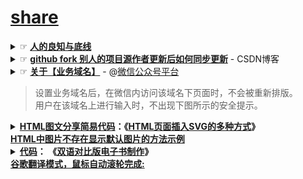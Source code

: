 # [share](https://share.choong.net/)


<details>
	<summary>
        ☞ <b><a href="https://blog.csdn.net/zhongzunfa/article/details/80344585">人的良知与底线</a></b> 
     </summary> 
	三不笑：<br />
不笑天灾，不笑人祸，不笑疾病；<br />
三不黑：<br />
育人之师，救人之医，护国之军；<br />
三不碰:<br />
已婚不碰；有男女朋友不碰；刚分手失恋底谷期不碰。<br /><br />
己所不欲，勿施于人，望周知！<br /></details>

<details>
    <summary>
        ☞ <b><a href="https://blog.csdn.net/zhongzunfa/article/details/80344585">github fork 别人的项目源作者更新后如何同步更新</a></b> - CSDN博客
     </summary> 
    <br/>
    <blockquote>
    <p>1. 打开fork 过来的项目如下所示&#xff1a;</p>
<p><img src="https://img-blog.csdn.net/20180516231917396?watermark/2/text/aHR0cHM6Ly9ibG9nLmNzZG4ubmV0L3pob25nenVuZmE&#61;/font/5a6L5L2T/fontsize/400/fill/I0JBQkFCMA&#61;&#61;/dissolve/70" alt="" /><br /></p>
<p><br /></p>
<p>2. 点击new pull request</p>
<p><img src="https://img-blog.csdn.net/20180516231941257?watermark/2/text/aHR0cHM6Ly9ibG9nLmNzZG4ubmV0L3pob25nenVuZmE&#61;/font/5a6L5L2T/fontsize/400/fill/I0JBQkFCMA&#61;&#61;/dissolve/70" alt="" /><br /></p>
<p><br /></p>
<p>3. 在进入的界面&#xff0c; 后进行将左边的设置为你自己的仓库&#xff0c; fork 过来的源在右边&#xff0c; 如下图&#xff1a;</p>
<p><img src="https://img-blog.csdn.net/2018051623350488?watermark/2/text/aHR0cHM6Ly9ibG9nLmNzZG4ubmV0L3pob25nenVuZmE&#61;/font/5a6L5L2T/fontsize/400/fill/I0JBQkFCMA&#61;&#61;/dissolve/70" alt="" /><br /></p>
<p>4. 当选择完后会变成下图&#xff1a;</p>
<p><img src="https://img-blog.csdn.net/20180516233609718?watermark/2/text/aHR0cHM6Ly9ibG9nLmNzZG4ubmV0L3pob25nenVuZmE&#61;/font/5a6L5L2T/fontsize/400/fill/I0JBQkFCMA&#61;&#61;/dissolve/70" alt="" /><br /></p>
<p><br /></p>
<p>5. 接下来&#xff0c; 将其展示出可以调整状态&#xff1a; 右边改为源fork地址</p>
<p><img src="https://img-blog.csdn.net/20180517014110477?watermark/2/text/aHR0cHM6Ly9ibG9nLmNzZG4ubmV0L3pob25nenVuZmE&#61;/font/5a6L5L2T/fontsize/400/fill/I0JBQkFCMA&#61;&#61;/dissolve/70" alt="" /><br /></p>
<p><br /></p>
<p>6. 就会出现变更数据&#xff1a;</p>
<p><img src="https://img-blog.csdn.net/20180517014212370?watermark/2/text/aHR0cHM6Ly9ibG9nLmNzZG4ubmV0L3pob25nenVuZmE&#61;/font/5a6L5L2T/fontsize/400/fill/I0JBQkFCMA&#61;&#61;/dissolve/70" alt="" /><br /></p>
<p>7.  点击create pull request</p>
<p><img src="https://img-blog.csdn.net/20180517014507125?watermark/2/text/aHR0cHM6Ly9ibG9nLmNzZG4ubmV0L3pob25nenVuZmE&#61;/font/5a6L5L2T/fontsize/400/fill/I0JBQkFCMA&#61;&#61;/dissolve/70" alt="" /><br /></p>
<p><br /></p>
<p>8. 进行数据的合并&#xff1a;</p>
<p><img src="https://img-blog.csdn.net/20180517014625905?watermark/2/text/aHR0cHM6Ly9ibG9nLmNzZG4ubmV0L3pob25nenVuZmE&#61;/font/5a6L5L2T/fontsize/400/fill/I0JBQkFCMA&#61;&#61;/dissolve/70" alt="" /><br /></p>
<p><br /></p>
<p>9 最后合并&#xff1a;</p>
<p><img src="https://img-blog.csdn.net/2018051701474663?watermark/2/text/aHR0cHM6Ly9ibG9nLmNzZG4ubmV0L3pob25nenVuZmE&#61;/font/5a6L5L2T/fontsize/400/fill/I0JBQkFCMA&#61;&#61;/dissolve/70" alt="" /><br /></p>
<p><br /></p>
<p>到此就完成了&#xff1a;</p>
<p><img src="https://img-blog.csdn.net/20180517015606900?watermark/2/text/aHR0cHM6Ly9ibG9nLmNzZG4ubmV0L3pob25nenVuZmE&#61;/font/5a6L5L2T/fontsize/400/fill/I0JBQkFCMA&#61;&#61;/dissolve/70" alt="" /><br /></p>
<p><br /></p></blockquote>
</details>

<details>
    <summary>
        ☞ <b><a href="https://mp.weixin.qq.com">关于【业务域名】</a></b> - @<a href="https://mp.weixin.qq.com">微信公众号平台</a><br/>
<blockquote>设置业务域名后，在微信内访问该域名下页面时，不会被重新排版。<br/>用户在该域名上进行输入时，不出现下图所示的安全提示。</blockquote>
</summary> 
>> <b><a href="https://mp.weixin.qq.com">设置路径</a>：公众号设置 -> 功能设置 -> 业务域名</b> <br/>
    <blockquote>
注意事项：

1、可填写三个域名或路径（例：wx.qq.com 或 wx.qq.com/mp ），需使用字母、数字及“-”的组合，不支持IP地址、端口号及短链域名。

2、填写的域名须通过ICP备案的验证。

3、 将文件MP_verify_****.txt（点击下载）上传至填写域名或路径指向的web服务器（或虚拟主机）的目录（若填写域名，将文件放置在域名根目录下，例如wx.qq.com/***.txt ；若填写路径，将文件放置在路径目录下，例如wx.qq.com/mp/MP_verify_***.txt ），并确保可以访问。

4、 一个自然月内最多可修改并保存三次，本月剩余保存次数：5
</blockquote>
</details>

<details>
   <summary>  <b>
<a href="https://github.com/taoste/Hello-World/tree/master/github">HTML图文分享简易代码</a>：《<a href="https://www.jb51.net/web/720878.html" title="HTML页面插入SVG的多种方式">HTML页面插入SVG的多种方式</a>》<br/>
	   <a href="https://www.jb51.net/web/740948.html" title="HTML中图片不存在显示默认图片的方法示例_HTML/Xhtml_网页制作_脚本之家">HTML中图片不存在显示默认图片的方法示例</a></b>
</summary>
<table> 	
<p>全部的代码</p>
<div class="jb51code">
<pre class="brush:xhtml;">
&lt;!DOCTYPE html&gt;
&lt;html lang=&quot;en&quot;&gt;
&lt;head&gt;
  &lt;meta charset=&quot;UTF-8&quot;&gt;
  &lt;meta name=&quot;viewport&quot; content=&quot;width=device-width, initial-scale=1.0&quot;&gt;
  &lt;title&gt;《都要脱钩了，怎么每次还大惊小怪？》&lt;/title&gt;
  &lt;link rel="icon" href="/images/share.png" > 
&lt;/head&gt;
&lt;body bgcolor="#1B1B1B" text="#000000"&gt;
  &lt;p style="text-align:center"&gt;
   &lt;a href="https://github.com/inchoong/go/raw/master/s/wx/20200723/0.PNG" title="《都要脱钩了，怎么每次还大惊小怪？》"&gt;
   &lt;img src="https://github.com/inchoong/go/blob/master/s/wx/20200723/0.PNG?raw=true" /&gt;
   &lt;/a&gt;
  &lt;/p&gt;
&lt;/body&gt;
&lt;/html&gt;
</pre>
</table> </details>

<details>
   <summary>  <b>
<a href="https://share.choong.net/docs/2021-2-2.html">代码</a>：
《<a href="https://ultrapre.github.io/2020/02/02/2020-02-02-%E5%8F%8C%E8%AF%AD%E5%AF%B9%E6%AF%94%E7%89%88%E7%94%B5%E5%AD%90%E4%B9%A6%E5%88%B6%E4%BD%9C/" title="双语对比版电子书制作">双语对比版电子书制作</a>》<br/>
	   <a href="https://ultrapre.github.io/2020/02/02/2020-02-02-%E5%8F%8C%E8%AF%AD%E5%AF%B9%E6%AF%94%E7%89%88%E7%94%B5%E5%AD%90%E4%B9%A6%E5%88%B6%E4%BD%9C/" title="双语对比版电子书制作">谷歌翻译模式，鼠标自动滚轮完成:</a></b>
</summary>
<table> 	
<p>代码</p>
<pre class="brush:xhtml;">
<figure class="highlight html"><table><tr><td class="gutter"><pre><span class="line">1</span><br><span class="line">2</span><br><span class="line">3</span><br><span class="line">4</span><br></pre></td><td class="code"><pre><span class="line"><span class="tag">&lt;<span class="name">table</span> <span class="attr">style</span>=<span class="string">"width: 100%"</span>&gt;</span><span class="tag">&lt;<span class="name">tbody</span>&gt;</span></span><br><span class="line"><span class="tag">&lt;<span class="name">tr</span>&gt;</span><span class="tag">&lt;<span class="name">td</span> <span class="attr">style</span>=<span class="string">"width: 50%"</span>&gt;</span>　11111<span class="tag">&lt;/<span class="name">td</span>&gt;</span><span class="tag">&lt;<span class="name">td</span> <span class="attr">style</span>=<span class="string">"width: 50%"</span>&gt;</span>22222<span class="tag">&lt;/<span class="name">td</span>&gt;</span><span class="tag">&lt;/<span class="name">tr</span>&gt;</span></span><br><span class="line"><span class="tag">&lt;<span class="name">tr</span>&gt;</span><span class="tag">&lt;<span class="name">td</span> <span class="attr">style</span>=<span class="string">"width: 50%"</span>&gt;</span>　ennnnnn<span class="tag">&lt;/<span class="name">td</span>&gt;</span><span class="tag">&lt;<span class="name">td</span> <span class="attr">style</span>=<span class="string">"width: 50%"</span>&gt;</span>红红火火恍恍惚惚<span class="tag">&lt;/<span class="name">td</span>&gt;</span><span class="tag">&lt;/<span class="name">tr</span>&gt;</span></span><br><span class="line"><span class="tag">&lt;/<span class="name">tbody</span>&gt;</span><span class="tag">&lt;/<span class="name">table</span>&gt;</span></span><br></pre></td></tr></table></figure>
</pre>
<p>css自动布置置中，然后分栏显示，左边英文，右边中文。</p>
	</pre>
<figure class="highlight python"><table><tr><td class="gutter"><pre><span class="line">1</span><br><span class="line">2</span><br><span class="line">3</span><br><span class="line">4</span><br><span class="line">5</span><br><span class="line">6</span><br><span class="line">7</span><br><span class="line">8</span><br><span class="line">9</span><br><span class="line">10</span><br><span class="line">11</span><br><span class="line">12</span><br><span class="line">13</span><br><span class="line">14</span><br><span class="line">15</span><br><span class="line">16</span><br><span class="line">17</span><br><span class="line">18</span><br><span class="line">19</span><br><span class="line">20</span><br><span class="line">21</span><br><span class="line">22</span><br><span class="line">23</span><br><span class="line">24</span><br><span class="line">25</span><br><span class="line">26</span><br><span class="line">27</span><br><span class="line">28</span><br><span class="line">29</span><br><span class="line">30</span><br><span class="line">31</span><br><span class="line">32</span><br><span class="line">33</span><br><span class="line">34</span><br><span class="line">35</span><br><span class="line">36</span><br><span class="line">37</span><br><span class="line">38</span><br><span class="line">39</span><br><span class="line">40</span><br><span class="line">41</span><br><span class="line">42</span><br><span class="line">43</span><br><span class="line">44</span><br><span class="line">45</span><br><span class="line">46</span><br><span class="line">47</span><br><span class="line">48</span><br><span class="line">49</span><br><span class="line">50</span><br><span class="line">51</span><br><span class="line">52</span><br><span class="line">53</span><br><span class="line">54</span><br></pre></td><td class="code"><pre><span class="line"></span><br><span class="line"><span class="function"><span class="keyword">def</span> <span class="title">findstruct</span><span class="params">(lines)</span>:</span></span><br><span class="line">    i = <span class="number">0</span></span><br><span class="line">    head = []</span><br><span class="line">    body = []</span><br><span class="line">    ends = []</span><br><span class="line">    tmpflag = <span class="number">0</span></span><br><span class="line">    <span class="keyword">for</span> line <span class="keyword">in</span> lines:</span><br><span class="line">        <span class="keyword">if</span> tmpflag == <span class="number">0</span>:</span><br><span class="line">            head += [line]</span><br><span class="line">        <span class="keyword">elif</span> tmpflag == <span class="number">1</span>:</span><br><span class="line">            body += [line]</span><br><span class="line">        <span class="keyword">elif</span> tmpflag == <span class="number">2</span>:</span><br><span class="line">            ends += [line]</span><br><span class="line"></span><br><span class="line">        <span class="keyword">if</span> <span class="string">"&lt;body"</span> <span class="keyword">in</span> line <span class="keyword">and</span> tmpflag == <span class="number">0</span>:</span><br><span class="line">            tmpflag = <span class="number">1</span></span><br><span class="line">        <span class="keyword">if</span> i == len(lines)<span class="number">-2</span> <span class="keyword">and</span> tmpflag == <span class="number">1</span>:</span><br><span class="line">            tmpflag = <span class="number">2</span></span><br><span class="line"></span><br><span class="line">        i+=<span class="number">1</span></span><br><span class="line">    <span class="keyword">return</span> [head,body,ends]</span><br><span class="line"></span><br><span class="line"><span class="function"><span class="keyword">def</span> <span class="title">pairlist</span><span class="params">(lis1,lis2)</span>:</span></span><br><span class="line">    i = <span class="number">0</span></span><br><span class="line">    tmplis = []</span><br><span class="line">    <span class="keyword">for</span> item <span class="keyword">in</span> lis1:</span><br><span class="line">        tmplis.append([item,lis2[i]])</span><br><span class="line">        i+=<span class="number">1</span></span><br><span class="line">    <span class="keyword">return</span> tmplis</span><br><span class="line"></span><br><span class="line"></span><br><span class="line"><span class="function"><span class="keyword">def</span> <span class="title">builddouble</span><span class="params">(lines1,lines2)</span>:</span></span><br><span class="line">    [head1, body1, ends1] = findstruct(lines1)</span><br><span class="line">    [head2, body2, ends2] = findstruct(lines2)</span><br><span class="line">    <span class="keyword">if</span> len(body1) != len(body2):</span><br><span class="line">        exit()</span><br><span class="line">    i = <span class="number">0</span></span><br><span class="line">    tmplis = pairlist(body1, body2)</span><br><span class="line">    body3 = []</span><br><span class="line">    <span class="keyword">for</span> item <span class="keyword">in</span> tmplis:</span><br><span class="line">        <span class="keyword">if</span> <span class="string">"class=\"img\""</span> <span class="keyword">not</span> <span class="keyword">in</span> item[<span class="number">0</span>] <span class="keyword">and</span> <span class="string">"class=\"ima"</span> <span class="keyword">not</span> <span class="keyword">in</span> item[<span class="number">0</span>]:</span><br><span class="line">            body3.append(<span class="string">"&lt;tr&gt;&lt;td&gt;"</span> + item[<span class="number">0</span>].replace(<span class="string">"\n"</span>, <span class="string">""</span>) + <span class="string">"&lt;/td&gt;&lt;td&gt;"</span> + item[<span class="number">1</span>].replace(<span class="string">"\n"</span>, <span class="string">""</span>) + <span class="string">"&lt;/td&gt;&lt;/tr&gt;\n"</span>)</span><br><span class="line">        <span class="keyword">else</span>:</span><br><span class="line">            body3.append(<span class="string">"&lt;tr&gt;&lt;td colspan=\"2\"&gt;"</span> + item[<span class="number">1</span>].replace(<span class="string">"\n"</span>, <span class="string">""</span>) + <span class="string">"&lt;td&gt;&lt;/tr&gt;\n"</span>)</span><br><span class="line"></span><br><span class="line">    <span class="keyword">return</span> head2+[<span class="string">"&lt;table&gt;&lt;tbody&gt;&lt;tr&gt;&lt;th style=\"width: 50%;\" &gt;\n"</span>]+body3+ends2</span><br><span class="line"></span><br><span class="line"></span><br><span class="line">srch1 = <span class="string">"srcen.html"</span></span><br><span class="line">srch2 = <span class="string">"srczh.html"</span></span><br><span class="line">lines1 = open(srch1,encoding=<span class="string">"utf-8"</span>).readlines()</span><br><span class="line">lines2 = open(srch2,encoding=<span class="string">"utf-8"</span>).readlines()</span><br><span class="line">open(<span class="string">"dst.html"</span>,<span class="string">"w"</span>,encoding=<span class="string">"utf-8"</span>).writelines(builddouble(lines1,lines2))</span><br></pre></td></tr></table></figure>
</pre>
</table> </details>

